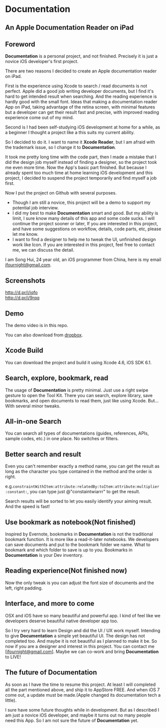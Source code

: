 Documentation
=============

## An Apple Documentation Reader on iPad

## Foreword

**Documentation** is a personal project, and not finished. Precisely it is just a novice iOS developer's first project.

There are two reasons I decided to create an Apple documentation reader on iPad. 

First is the experience using Xcode to search / read documents is not perfect. Apple did a good job writing developer documents, but I find it's hard to get intended result when searching. And the reading experience is hardly good with the small font. Ideas that making a documentation reader App on iPad, taking advantage of the retina screen, with minimal features but a developer can get their result fast and precise, with improved reading experience come out of my mind.

Second is I had been self-studying iOS development at home for a while, as a beginner I thought a project like a this suits my current ability.

So I decided to do it. I want to name it **Xcode Reader**, but I am afraid with the trademark issue, so I change it to **Documentation**.

It took me pretty long time with the code part, then I made a mistake that I did the design job myself instead of finding a designer, so the project took me even more time. Now the App's basic part finished. But because I already spent too much time at home learning iOS development and this project, I decided to suspend the project temporarily and find myself a job first.

Now I put the project on Github with several purposes.

- Though I am still a novice, this project will be a demo to support my potential job interview.
- I did my best to make **Documentation** smart and good. But my ability is limit, I sure know many details of this app and some code sucks. I will continue the project sooner or later, If you are interested in this project, and have some suggestions on  workflow, details, code parts, etc, please let me know.
- I want to find a designer to help me to tweak the UI, unfinished design work like Icon. If you are interested in this project, feel free to contact me, we can discuss the detail.

I am Song Hui, 24 year old, an iOS programmer from China, here is my email ifournight@gmail.com.

## Screenshots

<http://d.pr/i/iqfo>  
<http://d.pr/i/9rqq>

## Demo

The demo video is in this repo.

You can also download from [dropbox](https://www.dropbox.com/s/oedrtg4cj7rm619/Demo.mov).

## Xcode Build

You can download the project and build it using Xcode 4.6, iOS SDK 6.1.

## Search, explore, bookmark, read
The usage of **Documentation** is pretty minimal. Just use a right swipe gesture to open the Tool Kit. There you can search, explore library, save bookmarks, and open documents to read them, just like using Xcode. But... With several minor tweaks.

## All-in-one Search
You can search all types of documentations (guides, references, APIs, sample codes, etc.) in one place. No switches or filters.

## Better search and result
Even you can't remember exactly a method name, you can get the result as long as the character you type contained in the method and the order is right. 

e.g.`constraintWithItem:attribute:relatedBy:toItem:attribute:multiplier:constant:`, you can type just @"constaintwiarrr" to get the result.

Search results will be sorted to let you easily identify your aiming result. And the speed is fast!

##  Use bookmark as notebook(Not finished)
Inspired by Evernote, bookmarks in **Documentation** is not the traditional bookmark function. It is more like a read-it-later notebooks. We developers can save documents and put to the bookmark folder we name. What to bookmark and which folder to save is up to you. Bookmarks in **Documentation** is your Dev inventory.

## Reading experience(Not finished now)
Now the only tweak is you can adjust the font size of documents and the left, right padding.

## Interface, and more to come
OSX and iOS have so many beautiful and powerful app. I kind of feel like we developers deserve beautiful native developer app too.

So I try very hard to learn Design and did the UI / UX work myself. Intending to give **Documentation** a simple yet beautiful UI. The design has not completed too. And maybe it is not beautiful as I planned to make it be. So now if you are a designer and interest in this project. You can contact me [ifournight@gmail.com]. Maybe we can co-work and bring **Documentation** to LIVE!

## The future of Documentation

As soon as I have the time to resume this project. At least I will completed all the part mentioned above, and ship it to AppStore FREE. And when iOS 7 come out, a update must be made.(Apple changed its documentation tech a little).

I sure have some future thoughts while in development. But as I described I am just a novice iOS developer, and maybe it turns out no many people need this App. So I am not sure the future of **Documentation** yet.
